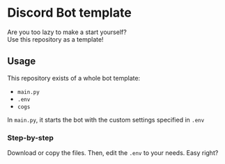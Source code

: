 # Discord Bot template
Are you too lazy to make a start yourself?<br>
Use this repository as a template!

## Usage
This repository exists of a whole bot template:
- `main.py`
- `.env`
- `cogs`

In `main.py`, it starts the bot with the custom settings specified in `.env`<br>

### Step-by-step
Download or copy the files. Then, edit the `.env` to your needs. Easy right?
